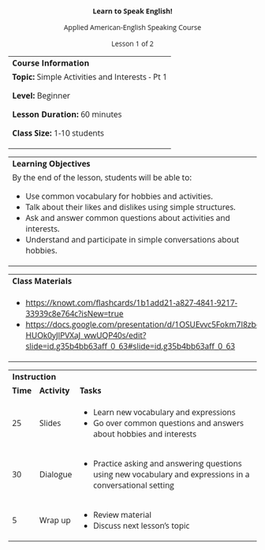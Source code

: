 
<style>
body {
  font-family: 'Open Sans', sans-serif;
}
.markdown-body table {
  display: table;
}
</style>
<p style="text-align: center">
<strong>Learn to Speak English!</strong>
</p>
<p style="text-align: center">
Applied American-English Speaking Course
</p>
<p style="text-align: center">
Lesson 1 of 2
</p>

<table>
  <tr>
   <td><strong>Course Information</strong>
   </td>
  </tr>
  <tr>
   <td><strong>Topic: </strong>Simple Activities and Interests - Pt 1
<p>
<strong>Level: </strong>Beginner
<p>
<strong>Lesson Duration: </strong>60 minutes
<p>
<strong>Class Size:</strong> 1-10 students
   </td>
  </tr>
</table>



<table>
  <tr>
   <td><strong>Learning Objectives</strong>
   </td>
  </tr>
  <tr>
   <td>By the end of the lesson, students will be able to:
<ul>

<li>Use common vocabulary for hobbies and activities.</li>

<li>Talk about their likes and dislikes using simple structures.</li>

<li>Ask and answer common questions about activities and interests.</li>

<li>Understand and participate in simple conversations about hobbies.</li>
</ul>
   </td>
  </tr>
</table>



<table>
  <tr>
   <td><strong>Class Materials</strong>
   </td>
  </tr>
  <tr>
   <td>
<ul>

<li><a href="https://knowt.com/flashcards/1b1add21-a827-4841-9217-33939c8e764c?isNew=true">https://knowt.com/flashcards/1b1add21-a827-4841-9217-33939c8e764c?isNew=true</a><span style="text-decoration:underline;"> </span></li>

<li><a href="https://docs.google.com/presentation/d/1OSUEvvc5Fokm7I8zbda3-HUOk0yJlPVXaJ_wwUQP40s/edit?slide=id.g35b4bb63aff_0_63#slide=id.g35b4bb63aff_0_63">https://docs.google.com/presentation/d/1OSUEvvc5Fokm7I8zbda3-HUOk0yJlPVXaJ_wwUQP40s/edit?slide=id.g35b4bb63aff_0_63#slide=id.g35b4bb63aff_0_63</a> </li>
</ul>
   </td>
  </tr>
</table>



<table>
  <tr>
   <td colspan="3" ><strong>Instruction</strong>
   </td>
  </tr>
  <tr>
   <td><strong>Time</strong>
   </td>
   <td><strong>Activity</strong>
   </td>
   <td><strong>Tasks</strong>
   </td>
  </tr>
  <tr>
   <td>25
   </td>
   <td>Slides
   </td>
   <td>
<ul>

<li>Learn new vocabulary and expressions</li>

<li>Go over common questions and answers about hobbies and interests</li>
</ul>
   </td>
  </tr>
  <tr>
   <td>30
   </td>
   <td>Dialogue
   </td>
   <td>
<ul>

<li>Practice asking and answering questions using new vocabulary and expressions in a conversational setting</li>
</ul>
   </td>
  </tr>
  <tr>
   <td>5
   </td>
   <td>Wrap up
   </td>
   <td>
<ul>

<li>Review material</li>

<li>Discuss next lesson’s topic</li>
</ul>
   </td>
  </tr>
</table>
